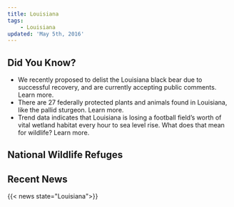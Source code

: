 ```yaml
---
title: Louisiana
tags:
    - Louisiana
updated: 'May 5th, 2016'
---
```


## Did You Know?

 - We recently proposed to delist the Louisiana black bear due to successful recovery, and are currently accepting public comments. Learn more.
 - There are 27 federally protected plants and animals found in Louisiana, like the pallid sturgeon. Learn more.
 - Trend data indicates that Louisiana is losing a football field’s worth of vital wetland habitat every hour to sea level rise. What does that mean for wildlife? Learn more.

## National Wildlife Refuges

## Recent News
{{< news state="Louisiana">}}
